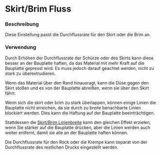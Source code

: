 Skirt/Brim Fluss
====
### **Beschreibung**
Diese Einstellung passt die Durchflussrate für den Skirt oder die Brim an.

### **Verwendung**
Durch Erhöhen der Durchflussrate der Schürze oder des Skirts kann diese besser an der Bauplatte haften, da das Material mit mehr Kraft auf die Bauplatte gepresst wird. Es muss jedoch darauf geachtet werden, nicht zu stark zu überextrudieren.

Wenn das Material über den Rand hinausragt, kann die Düse gegen den Skirt stoßen und es von der Bauplatte abreißen, wenn sie über den Skirt fährt.

Wenn sich die skirt oder brim zu stark überlappen, können einige Linien die Bauplatte nicht erreichen, da sie durch zu breite benachbarte Linien blockiert werden. Dies kann die Haftung auf der Bauplatte beeinträchtigen.

Stattdessen die [Skirt/Brim Linienbreite](../resolution/skirt_brim_line_width.md) kann den gleichen Effekt erzielen, wenn Sie stärker auf die Bauplatte drücken, aber die Linien werden auch weiter entfernt, damit sie alle an der Bauplatte haften können.

Die Durchflussrate für den Rock oder die Krempe kann separat von der Durchflussrate des restlichen Drucks eingestellt werden.